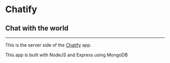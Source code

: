 # Chatify

## Chat with the world

---

This is the server side of the [Chatify](http://chatifywith.netlify.app) app.

This app is built with NodeJS and Express using MongoDB
